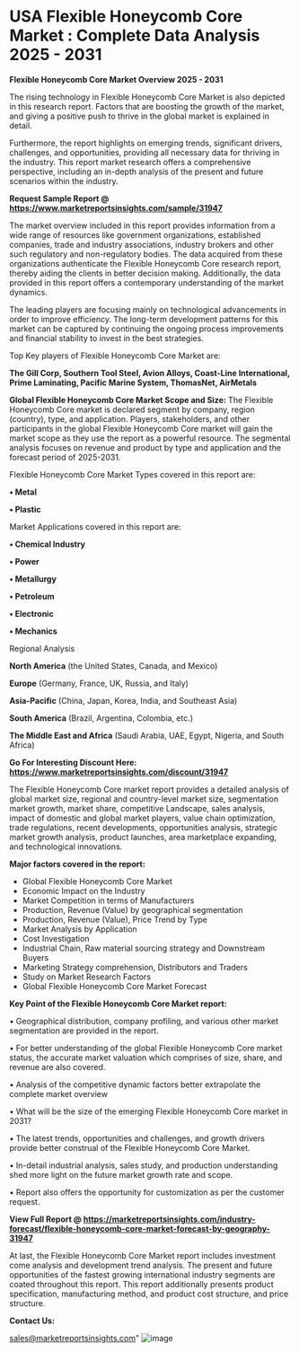  # USA Flexible Honeycomb Core Market : Complete Data Analysis 2025 - 2031

<Strong> Flexible Honeycomb Core Market Overview 2025 - 2031</strong>

The rising technology in Flexible Honeycomb Core Market is also depicted in this research report. Factors that are boosting the growth of the market, and giving a positive push to thrive in the global market is explained in detail.

Furthermore, the report highlights on emerging trends, significant drivers, challenges, and opportunities, providing all necessary data for thriving in the industry. This report market research offers a comprehensive perspective, including an in-depth analysis of the present and future scenarios within the industry.

<strong>Request Sample Report @ <a href=https://www.marketreportsinsights.com/sample/31947>https://www.marketreportsinsights.com/sample/31947</a></strong>

The market overview included in this report provides information from a wide range of resources like government organizations, established companies, trade and industry associations, industry brokers and other such regulatory and non-regulatory bodies. The data acquired from these organizations authenticate the Flexible Honeycomb Core research report, thereby aiding the clients in better decision making. Additionally, the data provided in this report offers a contemporary understanding of the market dynamics.

The leading players are focusing mainly on technological advancements in order to improve efficiency. The long-term development patterns for this market can be captured by continuing the ongoing process improvements and financial stability to invest in the best strategies.

Top Key players of Flexible Honeycomb Core Market are:

<strong>The Gill Corp, Southern Tool Steel, Avion Alloys, Coast-Line International, Prime Laminating, Pacific Marine System, ThomasNet, AirMetals</strong>

<strong><b>Global Flexible Honeycomb Core Market Scope and Size:</b></strong>
The Flexible Honeycomb Core market is declared segment by company, region (country), type, and application. Players, stakeholders, and other participants in the global Flexible Honeycomb Core market will gain the market scope as they use the report as a powerful resource. The segmental analysis focuses on revenue and product by type and application and the forecast period of 2025-2031.

Flexible Honeycomb Core Market Types covered in this report are:

<strong>• Metal

• Plastic</strong>

Market Applications covered in this report are:

<strong>• Chemical Industry

• Power

• Metallurgy

• Petroleum

• Electronic

• Mechanics</strong> 

Regional Analysis

<strong>North America</strong> (the United States, Canada, and Mexico)

<strong>Europe</strong> (Germany, France, UK, Russia, and Italy)

<strong>Asia-Pacific</strong> (China, Japan, Korea, India, and Southeast Asia)

<strong>South America</strong> (Brazil, Argentina, Colombia, etc.)

<strong>The Middle East and Africa</strong> (Saudi Arabia, UAE, Egypt, Nigeria, and South Africa)

<strong>Go For Interesting Discount Here: <a href=https://www.marketreportsinsights.com/discount/31947>https://www.marketreportsinsights.com/discount/31947</a></strong>

The Flexible Honeycomb Core market report provides a detailed analysis of global market size, regional and country-level market size, segmentation market growth, market share, competitive Landscape, sales analysis, impact of domestic and global market players, value chain optimization, trade regulations, recent developments, opportunities analysis, strategic market growth analysis, product launches, area marketplace expanding, and technological innovations.

<strong><b>Major factors covered in the report:</b></strong>
<ul>
  <li>Global Flexible Honeycomb Core Market </li>
  <li>Economic Impact on the Industry</li>
  <li>Market Competition in terms of Manufacturers</li>
  <li>Production, Revenue (Value) by geographical segmentation</li>
  <li>Production, Revenue (Value), Price Trend by Type</li>
  <li>Market Analysis by Application</li>
  <li>Cost Investigation</li>
  <li>Industrial Chain, Raw material sourcing strategy and Downstream Buyers</li>
  <li>Marketing Strategy comprehension, Distributors and Traders</li>
  <li>Study on Market Research Factors</li>
  <li>Global Flexible Honeycomb Core Market Forecast</li>
</ul>

<strong><b>Key Point of the Flexible Honeycomb Core Market report:</b></strong>

• Geographical distribution, company profiling, and various other market segmentation are provided in the report.

• For better understanding of the global Flexible Honeycomb Core market status, the accurate market valuation which comprises of size, share, and revenue are also covered.

• Analysis of the competitive dynamic factors better extrapolate the complete market overview

• What will be the size of the emerging Flexible Honeycomb Core market in 2031?

• The latest trends, opportunities and challenges, and growth drivers provide better construal of the Flexible Honeycomb Core Market.

• In-detail industrial analysis, sales study, and production understanding shed more light on the future market growth rate and scope.

• Report also offers the opportunity for customization as per the customer request.

<strong><b>View Full Report @ <a href=https://marketreportsinsights.com/industry-forecast/flexible-honeycomb-core-market-forecast-by-geography-31947>https://marketreportsinsights.com/industry-forecast/flexible-honeycomb-core-market-forecast-by-geography-31947</a></b></strong>


At last, the Flexible Honeycomb Core Market report includes investment come analysis and development trend analysis. The present and future opportunities of the fastest growing international industry segments are coated throughout this report. This report additionally presents product specification, manufacturing method, and product cost structure, and price structure.

<strong>Contact Us:</strong>

sales@marketreportsinsights.com"
![image](https://github.com/user-attachments/assets/cc0d57ca-1630-44dc-b02f-46010235b46e)
